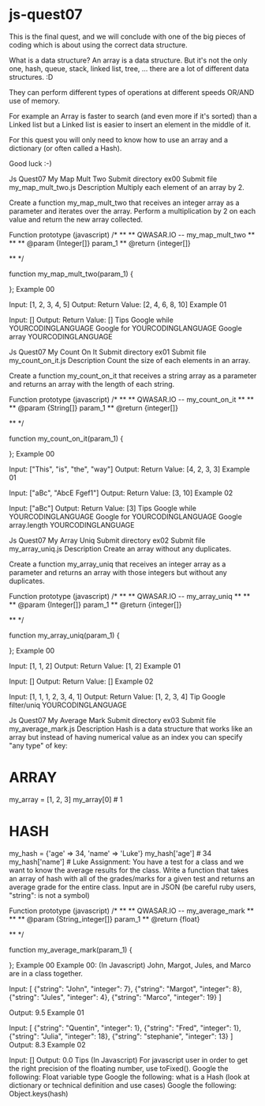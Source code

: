 # js-quest07

This is the final quest, and we will conclude with one of the big pieces of coding which is about using the correct data structure.

What is a data structure?
An array is a data structure.
But it's not the only one, hash, queue, stack, linked list, tree, ... there are a lot of different data structures. :D

They can perform different types of operations at different speeds OR/AND use of memory.

For example an Array is faster to search (and even more if it's sorted) than a Linked list but a Linked list is easier to insert an element in the middle of it.

For this quest you will only need to know how to use an array and a dictionary (or often called a Hash).

Good luck :-)

Js Quest07	My Map Mult Two
Submit directory	ex00
Submit file	my_map_mult_two.js
Description
Multiply each element of an array by 2.

Create a function my_map_mult_two that receives an integer array as a parameter and iterates over the array. Perform a multiplication by 2 on each value and return the new array collected.

Function prototype (javascript)
/*
**
** QWASAR.IO -- my_map_mult_two
**
**
** @param {Integer[]} param_1
** @return {integer[]}

**
*/


function my_map_mult_two(param_1) {

};
Example 00

Input: [1, 2, 3, 4, 5]
Output: 
Return Value: [2, 4, 6, 8, 10]
Example 01

Input: []
Output: 
Return Value: []
Tips
Google while YOURCODINGLANGUAGE
Google for YOURCODINGLANGUAGE
Google array YOURCODINGLANGUAGE

Js Quest07	My Count On It
Submit directory	ex01
Submit file	my_count_on_it.js
Description
Count the size of each elements in an array.

Create a function my_count_on_it that receives a string array as a parameter and returns an array with the length of each string.

Function prototype (javascript)
/*
**
** QWASAR.IO -- my_count_on_it
**
**
** @param {String[]} param_1
** @return {integer[]}

**
*/


function my_count_on_it(param_1) {

};
Example 00

Input: ["This", "is", "the", "way"]
Output: 
Return Value: [4, 2, 3, 3]
Example 01

Input: ["aBc", "AbcE Fgef1"]
Output: 
Return Value: [3, 10]
Example 02

Input: ["aBc"]
Output: 
Return Value: [3]
Tips
Google while YOURCODINGLANGUAGE
Google for YOURCODINGLANGUAGE
Google array.length YOURCODINGLANGUAGE

Js Quest07	My Array Uniq
Submit directory	ex02
Submit file	my_array_uniq.js
Description
Create an array without any duplicates.

Create a function my_array_uniq that receives an integer array as a parameter and returns an array with those integers but without any duplicates.

Function prototype (javascript)
/*
**
** QWASAR.IO -- my_array_uniq
**
**
** @param {Integer[]} param_1
** @return {integer[]}

**
*/


function my_array_uniq(param_1) {

};
Example 00

Input: [1, 1, 2]
Output: 
Return Value: [1, 2]
Example 01

Input: []
Output: 
Return Value: []
Example 02

Input: [1, 1, 1, 2, 3, 4, 1]
Output: 
Return Value: [1, 2, 3, 4]
Tip
Google filter/uniq YOURCODINGLANGUAGE

Js Quest07	My Average Mark
Submit directory	ex03
Submit file	my_average_mark.js
Description
Hash is a data structure that works like an array but instead of having numerical value as an index you can specify "any type" of key:

# ARRAY
my_array = [1, 2, 3]
my_array[0] # 1

# HASH
my_hash = {'age' => 34, 'name' => 'Luke'}
my_hash['age']  # 34
my_hash['name'] # Luke
Assignment:
You have a test for a class and we want to know the average results for the class. Write a function that takes an array of hash with all of the grades/marks for a given test and returns an average grade for the entire class.
Input are in JSON (be careful ruby users, "string": is not a symbol)

Function prototype (javascript)
/*
**
** QWASAR.IO -- my_average_mark
**
**
** @param {String_integer[]} param_1
** @return {float}

**
*/


function my_average_mark(param_1) {

};
Example 00
Example 00: (In Javascript)
John, Margot, Jules, and Marco are in a class together.

Input: [
        {"string": "John", "integer": 7},
        {"string": "Margot", "integer": 8},
        {"string": "Jules", "integer": 4},
        {"string": "Marco", "integer": 19}
       ]

Output: 9.5
Example 01

Input: [
        {"string": "Quentin", "integer": 1},
        {"string": "Fred", "integer": 1},
        {"string": "Julia", "integer": 18},
        {"string": "stephanie", "integer": 13}
       ]
Output: 8.3
Example 02

Input: []
Output: 0.0
Tips
(In Javascript)
For javascript user in order to get the right precision of the floating number, use toFixed().
Google the following: Float variable type
Google the following: what is a Hash (look at dictionary or technical definition and use cases)
Google the following: Object.keys(hash)


